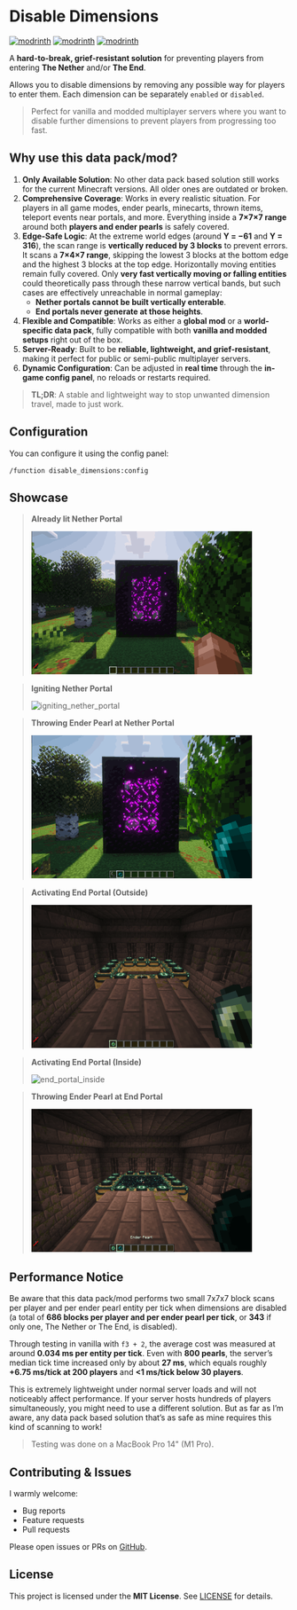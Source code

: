 # Disable Dimensions

[![modrinth](https://img.shields.io/modrinth/v/disable-dimensions.svg)](https://modrinth.com/datapack/disable-dimensions)
[![modrinth](https://img.shields.io/badge/dynamic/json?url=https://api.modrinth.com/v2/project/disable-dimensions&label=downloads&query=$.downloads&color=#00AF5C)](https://modrinth.com/datapack/disable-dimensions)
[![modrinth](https://img.shields.io/modrinth/game-versions/disable-dimensions.svg)](https://modrinth.com/datapack/disable-dimensions)

A **hard-to-break, grief-resistant solution** for preventing players from entering **The Nether** and/or **The End**.

Allows you to disable dimensions by removing any possible way for players to enter them. Each dimension can be separately `enabled` or `disabled`.

> Perfect for vanilla and modded multiplayer servers where you want to disable further dimensions to prevent players from progressing too fast.

## Why use this data pack/mod?

1. **Only Available Solution**:
   No other data pack based solution still works for the current Minecraft versions.
   All older ones are outdated or broken.
2. **Comprehensive Coverage**:
   Works in every realistic situation. For players in all game modes, ender pearls, minecarts, thrown items, teleport events near portals, and more.
   Everything inside a **7×7×7 range** around both **players and ender pearls** is safely covered.
3. **Edge-Safe Logic**:
   At the extreme world edges (around **Y = −61** and **Y = 316**), the scan range is **vertically reduced by 3 blocks** to prevent errors.
   It scans a **7×4×7 range**, skipping the lowest 3 blocks at the bottom edge and the highest 3 blocks at the top edge.
   Horizontally moving entities remain fully covered.
   Only **very fast vertically moving or falling entities** could theoretically pass through these narrow vertical bands, but such cases are effectively unreachable in normal gameplay:
   - **Nether portals cannot be built vertically enterable**.
   - **End portals never generate at those heights**.
4. **Flexible and Compatible**:
   Works as either a **global mod** or a **world-specific data pack**, fully compatible with both **vanilla and modded setups** right out of the box.
5. **Server-Ready**:
   Built to be **reliable, lightweight, and grief-resistant**, making it perfect for public or semi-public multiplayer servers.
6. **Dynamic Configuration**:
   Can be adjusted in **real time** through the **in-game config panel**, no reloads or restarts required.

> **TL;DR**: A stable and lightweight way to stop unwanted dimension travel, made to just work.

## Configuration

You can configure it using the config panel:

```mc
/function disable_dimensions:config
```

## Showcase

> **Already lit Nether Portal**
>
> ![lit_nether_portal](showcase/lit_nether_portal.gif)

> **Igniting Nether Portal**
>
> ![igniting_nether_portal](showcase/igniting_nether_portal.gif)

> **Throwing Ender Pearl at Nether Portal**
>
> ![pearl_nether_portal](showcase/pearl_nether_portal.gif)

> **Activating End Portal (Outside)**
>
> ![end_portal_outside](showcase/end_portal_outside.gif)

> **Activating End Portal (Inside)**
>
> ![end_portal_inside](showcase/end_portal_inside.gif)

> **Throwing Ender Pearl at End Portal**
>
> ![pearl_end_portal](showcase/pearl_end_portal.gif)

## Performance Notice

Be aware that this data pack/mod performs two small 7x7x7 block scans per player and per ender pearl entity per tick when dimensions are disabled (a total of **686 blocks per player and per ender pearl per tick**, or **343** if only one, The Nether or The End, is disabled).

Through testing in vanilla with `f3 + 2`, the average cost was measured at around **0.034 ms per entity per tick**. Even with **800 pearls**, the server’s median tick time increased only by about **27 ms**, which equals roughly **+6.75 ms/tick at 200 players** and **<1 ms/tick below 30 players**.

This is extremely lightweight under normal server loads and will not noticeably affect performance. If your server hosts hundreds of players simultaneously, you might need to use a different solution. But as far as I’m aware, any data pack based solution that’s as safe as mine requires this kind of scanning to work!

> Testing was done on a MacBook Pro 14" (M1 Pro).

## Contributing & Issues

I warmly welcome:

- Bug reports
- Feature requests
- Pull requests

Please open issues or PRs on [GitHub](https://github.com/nwrenger/disable-dimensions/issues).

## License

This project is licensed under the **MIT License**. See [LICENSE](https://github.com/nwrenger/disable-dimensions/blob/main/LICENSE) for details.
